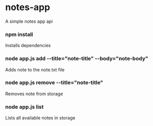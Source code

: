 # notes-app
A simple notes app api

### npm install
Installs dependencies

### node app.js add --title="note-title" --body="note-body"
Adds note to the note.txt file

### node app.js remove --title="note-title"
Removes note from storage

### node app.js list
Lists all available notes in storage
